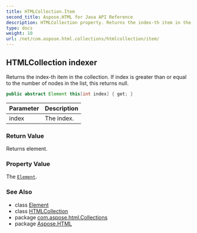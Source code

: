 ```yaml
---
title: HTMLCollection.Item
second_title: Aspose.HTML for Java API Reference
description: HTMLCollection property. Returns the index-th item in the collection. If index is greater than or equal to the number of nodes in the list this returns null
type: docs
weight: 10
url: /net/com.aspose.html.collections/htmlcollection/item/
---
```

## HTMLCollection indexer

Returns the index-th item in the collection. If index is greater than or equal to the number of nodes in the list, this returns null.

```java
public abstract Element this[int index] { get; }
```

| Parameter | Description |
| --- | --- |
| index | The index. |

### Return Value

Returns element.

### Property Value

The [`Element`](../../../com.aspose.html.dom/element/).

### See Also

* class [Element](../../../com.aspose.html.dom/element/)
* class [HTMLCollection](../)
* package [com.aspose.html.Collections](../../htmlcollection/)
* package [Aspose.HTML](../../../)
